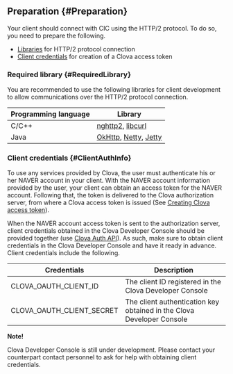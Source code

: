 ## Preparation {#Preparation}
Your client should connect with CIC using the HTTP/2 protocol. To do so, you need to prepare the following.

* [Libraries](#RequiredLibrary) for HTTP/2 protocol connection
* [Client credentials](#ClientAuthInfo) for creation of a Clova access token


### Required library {#RequiredLibrary}
You are recommended to use the following libraries for client development to allow communications over the HTTP/2 protocol connection.

| Programming language | Library  |
|---------|------------------------------------|
| C/C++  | [nghttp2](https://nghttp2.org/), [libcurl](https://curl.haxx.se/libcurl/) |
| Java  | [OkHttp](http://square.github.io/okhttp/), [Netty](http://netty.io/), [Jetty](http://www.eclipse.org/jetty/) |


### Client credentials {#ClientAuthInfo}
To use any services provided by Clova, the user must authenticate his or her NAVER account in your client. With the NAVER account information provided by the user, your client can obtain an access token for the NAVER account. Following that, the token is delivered to the Clova authorization server, from where a Clova access token is issued (See [Creating Clova access token](#CreateClovaAccessToken)).

When the NAVER account access token is sent to the authorization server, client credentials obtained in the Clova Developer Console should be provided together (use [Clova Auth API](/CIC/References/Clova_Auth_API.md)). As such, make sure to obtain client credentials in the Clova Developer Console and have it ready in advance. Client credentials include the following.

| Credentials  | Description  |
|---------------------------|--------------------------------------------------|
| CLOVA_OAUTH_CLIENT_ID  | The client ID registered in the Clova Developer Console  |
| CLOVA_OAUTH_CLIENT_SECRET | The client authentication key obtained in the Clova Developer Console |

<div class="note">
  <p><strong>Note!</strong></p>
  <p>Clova Developer Console is still under development. Please contact your counterpart contact personnel to ask for help with obtaining client credentials.</p>
</div>